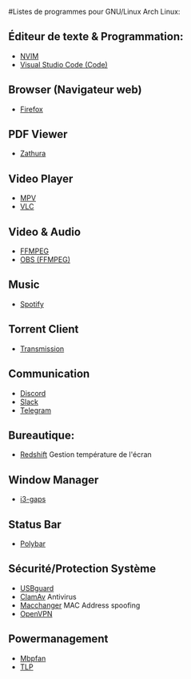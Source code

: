 #Listes de programmes pour GNU/Linux Arch Linux:

## Éditeur de texte & Programmation:
- [NVIM](https://github.com/neovim/neovim/wiki/Installing-Neovim)
- [Visual Studio Code (Code)](https://github.com/Microsoft/vscode)

## Browser (Navigateur web)
- [Firefox](https://wiki.archlinux.org/index.php/Firefox)

## PDF Viewer
- [Zathura](https://wiki.archlinux.org/index.php/Zathura)

## Video Player
- [MPV](https://wiki.archlinux.org/index.php/Mpv)
- [VLC](https://wiki.archlinux.org/index.php/VLC_media_player)

## Video & Audio
- [FFMPEG](https://wiki.archlinux.org/index.php/FFmpeg)
- [OBS (FFMPEG)](https://github.com/obsproject/obs-studio)

## Music
- [Spotify](https://wiki.archlinux.org/index.php/Spotify)

## Torrent Client
- [Transmission](https://wiki.archlinux.org/index.php/Transmission)

## Communication
- [Discord](https://discordapp.com/)
- [Slack](https://slack.com/)
- [Telegram](https://wiki.archlinux.org/index.php/Telegram)

## Bureautique:
- [Redshift](https://wiki.archlinux.org/index.php/Redshift) Gestion température de l'écran

## Window Manager
- [i3-gaps](https://github.com/Airblader/i3)

## Status Bar
- [Polybar](https://github.com/jaagr/polybar)

## Sécurité/Protection Système
- [USBguard](https://wiki.archlinux.org/index.php/USBGuard) 
- [ClamAv](https://wiki.archlinux.org/index.php/ClamAV) Antivirus
- [Macchanger](https://wiki.archlinux.org/index.php/MAC_address_spoofing#Method_2:_macchanger) MAC Address spoofing
- [OpenVPN](https://wiki.archlinux.org/index.php/OpenVPN)

## Powermanagement
- [Mbpfan](https://github.com/dgraziotin/mbpfan)
- [TLP](https://wiki.archlinux.org/index.php/TLP)


